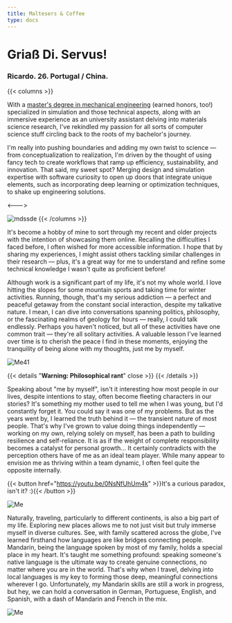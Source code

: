 ```yaml
---
title: Maltesers & Coffee
type: docs
---
```


# **Griaß Di. Servus!**

### Ricardo. 26. Portugal / China.

{{< columns >}}

With a [master's degree in mechanical engineering](https://fenix.tecnico.ulisboa.pt/cursos/memec/dissertacao/1128253548922394) (earned honors, too!) specialized in simulation and those technical aspects, along with an immersive experience as an university assistant delving into materials science research, I've rekindled my passion for all sorts of computer science stuff circling back to the roots of my bachelor's journey.


I'm really into pushing boundaries and adding my own twist to science — from conceptualization to realization, I'm driven by the thought of using fancy tech to create workflows that ramp up efficiency, sustainability, and innovation. That said, my sweet spot? Merging design and simulation expertise with software curiosity to open up doors that integrate unique elements, such as incorporating deep learning or optimization techniques, to shake up engineering solutions. 

<--->

![mdssde](https://live.staticflickr.com/65535/53351871377_2959e28fee_n.jpg)
{{< /columns >}}

It's become a hobby of mine to sort through my recent and older projects with the intention of showcasing them online. Recalling the difficulties I faced before, I often wished for more accessible information. I hope that by sharing my experiences, I might assist others tackling similar challenges in their research — plus, it's a great way for me to understand and refine some technical knowledge I wasn't quite as proficient before!


Although work is a significant part of my life, it's not my whole world. I love hitting the slopes for some mountain sports and taking time for winter activities. Running, though, that's my serious addiction — a perfect and peaceful getaway from the constant social interaction, despite my talkative nature. I mean, I can dive into conversations spanning politics, philosophy, or the fascinating realms of geology for hours — really, I could talk endlessly. Perhaps you haven't noticed, but all of these activities have one common trait — they're all solitary activities. A valuable lesson I've learned over time is to cherish the peace I find in these moments, enjoying the tranquility of being alone with my thoughts, just me by myself.

![Me41](https://live.staticflickr.com/65535/53352035229_f9204869a6_c.jpg)

{{< details "**Warning: Philosophical rant**" close >}}
{{< /details >}}


Speaking about "me by myself", isn't it interesting how most people in our lives, despite intentions to stay, often become fleeting characters in our stories? It's something my mother used to tell me when I was young, but I'd constantly forget it. You could say it was one of my problems. But as the years went by, I learned the truth behind it — the transient nature of most people. That's why I've grown to value doing things independently — working on my own, relying solely on myself, has been a path to building resilience and self-reliance. It is as if the weight of complete responsibility becomes a catalyst for personal growth... It certainly contradicts with the perception others have of me as an ideal team player. While many appear to envision me as thriving within a team dynamic, I often feel quite the opposite internally. 

{{< button href="https://youtu.be/0NsNfUhUm4k" >}}It's a curious paradox, isn't it? :){{< /button >}}


![Me](https://live.staticflickr.com/65535/53351935583_2203c22f2f_c.jpg)


Naturally, traveling, particularly to different continents, is also a big part of my life. Exploring new places allows me to not just visit but truly immerse myself in diverse cultures. See, with family scattered across the globe, I've learned firsthand how languages are like bridges connecting people. Mandarin, being the language spoken by most of my family, holds a special place in my heart. It's taught me something profound: speaking someone's native language is the ultimate way to create genuine connections, no matter where you are in the world. That's why when I travel, delving into local languages is my key to forming those deep, meaningful connections wherever I go. Unfortunately, my Mandarin skills are still a work in progress, but hey, we can hold a conversation in German, Portuguese, English, and Spanish, with a dash of Mandarin and French in the mix.

![Me](https://live.staticflickr.com/65535/53343069030_6d4e5837cd_c.jpg)





